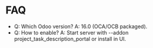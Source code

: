 # FAQ

- Q: Which Odoo version? A: 16.0 (OCA/OCB packaged).
- Q: How to enable? A: Start server with --addon project_task_description_portal or install in UI.
